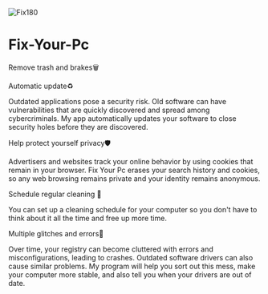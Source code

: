 ![Fix180](https://user-images.githubusercontent.com/90842334/133779314-926c9720-afbc-4764-94a1-a35ace02e325.png)

# Fix-Your-Pc
Remove trash and brakes🗑️
<p>Automatic update♻️</p>
Outdated applications pose a security risk. Old software can have vulnerabilities that are quickly discovered and spread among cybercriminals. My app automatically updates your software to close security holes before they are discovered.</p>
<p>Help protect yourself privacy🛡️</p>
Advertisers and websites track your online behavior by using cookies that remain in your browser. Fix Your Pc erases your search history and cookies, so any web browsing remains private and your identity remains anonymous.</p>
<p>Schedule regular cleaning 🧹</p>
You can set up a cleaning schedule for your computer so you don't have to think about it all the time and free up more time.</p>
<p> Multiple glitches and errors👾</p>
Over time, your registry can become cluttered with errors and misconfigurations, leading to crashes. Outdated software drivers can also cause similar problems. My program will help you sort out this mess, make your computer more stable, and also tell you when your drivers are out of date.</p>

